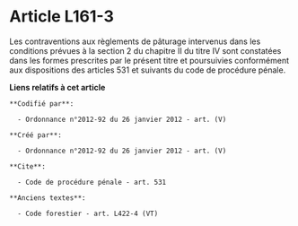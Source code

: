 # Article L161-3

Les contraventions aux règlements de pâturage intervenus dans les conditions prévues à la section 2 du chapitre II du titre
IV sont constatées dans les formes prescrites par le présent titre et poursuivies conformément aux dispositions des articles
531 et suivants du code de procédure pénale.

**Liens relatifs à cet article**

	**Codifié par**:

	  - Ordonnance n°2012-92 du 26 janvier 2012 - art. (V)

	**Créé par**:

	  - Ordonnance n°2012-92 du 26 janvier 2012 - art. (V)

	**Cite**:

	  - Code de procédure pénale - art. 531

	**Anciens textes**:

	  - Code forestier - art. L422-4 (VT)
